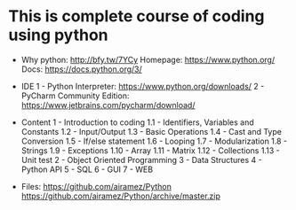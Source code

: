 # This is complete course of coding using python

* Why python: http://bfy.tw/7YCy
  Homepage: https://www.python.org/
  Docs: https://docs.python.org/3/

* IDE
  1 - Python Interpreter: https://www.python.org/downloads/
  2 - PyCharm Community Edition: https://www.jetbrains.com/pycharm/download/

* Content
  1 - Introduction to coding
    1.1  - Identifiers, Variables and Constants
    1.2  - Input/Output
    1.3  - Basic Operations
    1.4  - Cast and Type Conversion
    1.5  - If/else statement
    1.6  - Looping
    1.7  - Modularization
    1.8  - Strings
    1.9  - Exceptions
    1.10 - Array
    1.11 - Matrix
    1.12 - Collections
    1.13 - Unit test
  2 - Object Oriented Programming
  3 - Data Structures
  4 - Python API
  5 - SQL
  6 - GUI
  7 - WEB

* Files: https://github.com/airamez/Python
         https://github.com/airamez/Python/archive/master.zip
